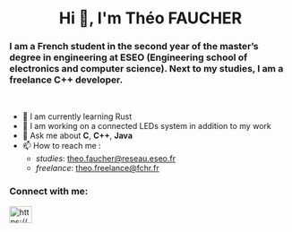 <h1 align="center">Hi 👋, I'm Théo FAUCHER</h1>

### I am  a French student in the second year of the master’s degree in engineering at ESEO (Engineering school of electronics and computer science). Next to my studies, I am a freelance C++ developer.

<br/>

- 🌱 I am currently learning  Rust
- 🔨 I am working on a connected LEDs system in addition to my work
- 💬 Ask me about **C**, **C++**, **Java**
- 📫 How to reach me : 
  * *studies*: theo.faucher@reseau.eseo.fr 
  * *freelance*: theo.freelance@fchr.fr

<h3 align="left">Connect with me:</h3>
<a href="https://www.linkedin.com/in/theo-faucher/" target="blank"><img align="center" src="https://cdn.jsdelivr.net/npm/simple-icons@3.0.1/icons/linkedin.svg" alt="https://www.linkedin.com/in/theo-faucher/" height="30" width="40" /></a>
